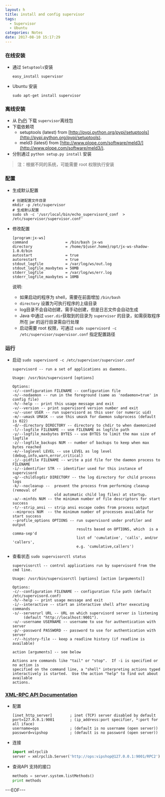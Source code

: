 ```yaml
---
layout: h
title: install and config supervisor
tags:
  - Supervisor
  - Ubuntu
categories: Notes
date: 2017-08-10 15:17:29
---
```





### 在线安装

- 通过 `Setuptools`安装

  `easy_install supervisor`

- Ubuntu 安装

  `sudo apt-get install supervisor `

### 离线安装

- 从 [PyPi](http://pypi.python.org/pypi/supervisor) 下载 `supervisor`离线包
- 下载依赖项
  - setuptools (latest) from [http://pypi.python.org/pypi/setuptools](http://pypi.python.org/pypi/setuptools).
  - meld3 (latest) from [http://www.plope.com/software/meld3/](http://www.plope.com/software/meld3/).
- 分别通过 `python setup.py install` 安装

> 注：根据不同的系统，可能需要 root 权限执行安装

<!-- more -->

### 配置

- 生成默认配置

  ```shell
  # 创建配置文件目录
  mkdir -p /etc/supervisor
  # 生成默认配置
  sudo sh -c '/usr/local/bin/echo_supervisord_conf  > /etc/supervisor/supervisor.conf'
  ```

- 修改配置
  ```
  [program:jx-ws]
  command                 = /bin/bash jx-ws
  directory               = /home/${user.home}/opt/jx-ws-shadow-1.0.0/bin
  autostart               = true
  autorestart             = true
  stdout_logfile          = /var/log/ws/out.log
  stdout_logfile_maxbytes = 50MB
  stderr_logfile          = /var/log/ws/err.log
  stderr_logfile_maxbytes = 10MB
  ```

  说明: 
   - 如果启动的程序为 shell，需要在前面增加 `/bin/bash`
   - `directory` 设置为可执行程序的上级目录
   - log目录不会自动创建，需手动创建，但是日志文件会自动生成
   - Java 中通过 `user.dir`获取到的目录为 `supervisor` 的目录，如需获取程序所在 jar 的运行目录需自行处理
   - 启动需要 root 权限，可通过 `sudo supervisord -c /etc/supervisor/supervisor.conf` 指定配置路径

### 运行

- 启动 `sudo supervisord -c /etc/supervisor/supervisor.conf`

  ```shell
  supervisord -- run a set of applications as daemons.

  Usage: /usr/bin/supervisord [options]

  Options:
  -c/--configuration FILENAME -- configuration file
  -n/--nodaemon -- run in the foreground (same as 'nodaemon=true' in config file)
  -h/--help -- print this usage message and exit
  -v/--version -- print supervisord version number and exit
  -u/--user USER -- run supervisord as this user (or numeric uid)
  -m/--umask UMASK -- use this umask for daemon subprocess (default is 022)
  -d/--directory DIRECTORY -- directory to chdir to when daemonized
  -l/--logfile FILENAME -- use FILENAME as logfile path
  -y/--logfile_maxbytes BYTES -- use BYTES to limit the max size of logfile
  -z/--logfile_backups NUM -- number of backups to keep when max bytes reached
  -e/--loglevel LEVEL -- use LEVEL as log level (debug,info,warn,error,critical)
  -j/--pidfile FILENAME -- write a pid file for the daemon process to FILENAME
  -i/--identifier STR -- identifier used for this instance of supervisord
  -q/--childlogdir DIRECTORY -- the log directory for child process logs
  -k/--nocleanup --  prevent the process from performing cleanup (removal of
                     old automatic child log files) at startup.
  -a/--minfds NUM -- the minimum number of file descriptors for start success
  -t/--strip_ansi -- strip ansi escape codes from process output
  --minprocs NUM  -- the minimum number of processes available for start success
  --profile_options OPTIONS -- run supervisord under profiler and output
                               results based on OPTIONS, which  is a comma-sep'd
                               list of 'cumulative', 'calls', and/or 'callers',
                               e.g. 'cumulative,callers')
  ```

- 查看状态 `sudo supervisorctl status`

  ```shell
  supervisorctl -- control applications run by supervisord from the cmd line.

  Usage: /usr/bin/supervisorctl [options] [action [arguments]]

  Options:
  -c/--configuration FILENAME -- configuration file path (default /etc/supervisord.conf)
  -h/--help -- print usage message and exit
  -i/--interactive -- start an interactive shell after executing commands
  -s/--serverurl URL -- URL on which supervisord server is listening
       (default "http://localhost:9001").
  -u/--username USERNAME -- username to use for authentication with server
  -p/--password PASSWORD -- password to use for authentication with server
  -r/--history-file -- keep a readline history (if readline is available)

  action [arguments] -- see below

  Actions are commands like "tail" or "stop".  If -i is specified or no action is
  specified on the command line, a "shell" interpreting actions typed
  interactively is started.  Use the action "help" to find out about available
  actions.
  ```

### [XML-RPC API Documentation](http://supervisord.org/api.html)

- 配置

  ```
  [inet_http_server]        ; inet (TCP) server disabled by default
  port=127.0.0.1:9001       ; (ip_address:port specifier, *:port for all iface)
  username=ops              ; (default is no username (open server))
  password=vipshop          ; (default is no password (open server))
  ```

- 连接

  ```python
  import xmlrpclib
  server = xmlrpclib.Server('http://ops:vipshop@127.0.0.1:9001/RPC2')
  ```

- 查询API 支持的接口

  ```python
  methods = server.system.listMethods()
  print methods
  ```



---EOF---